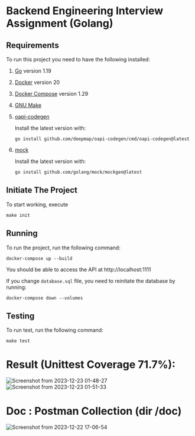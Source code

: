 # Backend Engineering Interview Assignment (Golang)

## Requirements

To run this project you need to have the following installed:

1. [Go](https://golang.org/doc/install) version 1.19
2. [Docker](https://docs.docker.com/get-docker/) version 20
3. [Docker Compose](https://docs.docker.com/compose/install/) version 1.29
4. [GNU Make](https://www.gnu.org/software/make/)
5. [oapi-codegen](https://github.com/deepmap/oapi-codegen)

    Install the latest version with:
    ```
    go install github.com/deepmap/oapi-codegen/cmd/oapi-codegen@latest
    ```
6. [mock](https://github.com/golang/mock)

    Install the latest version with:
    ```
    go install github.com/golang/mock/mockgen@latest
    ```

## Initiate The Project

To start working, execute

```
make init
```

## Running

To run the project, run the following command:

```
docker-compose up --build
```

You should be able to access the API at http://localhost:1111

If you change `database.sql` file, you need to reinitate the database by running:

```
docker-compose down --volumes
```

## Testing

To run test, run the following command:

```
make test
```


# Result (Unittest Coverage 71.7%):
![Screenshot from 2023-12-23 01-48-27](https://github.com/opannapo/SwPR/assets/18698574/705f2814-d875-4407-9dd1-32838dc07d52)
![Screenshot from 2023-12-23 01-51-33](https://github.com/opannapo/SwPR/assets/18698574/e7560051-c801-49fc-b82f-520c8770d465)


# Doc : Postman Collection (dir /doc)
![Screenshot from 2023-12-22 17-06-54](https://github.com/opannapo/SwPR/assets/18698574/55df6f06-a2f9-4496-bc90-d1ee54be6fd6)
